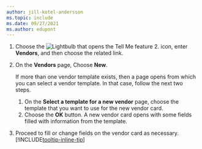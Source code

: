 ```yaml
---
author: jill-kotel-andersson
ms.topic: include
ms.date: 09/27/2021
ms.author: edupont
---
```


1. Choose the ![Lightbulb that opens the Tell Me feature 2.](../media/ui-search/search_small.png "Tell me what you want to do") icon, enter **Vendors**, and then choose the related link.  
2. On the **Vendors** page, Choose **New**.

    If more than one vendor template exists, then a page opens from which you can select a vendor template. In that case, follow the next two steps.
    1. On the **Select a template for a new vendor** page, choose the template that you want to use for the new vendor card.
    2. Choose the **OK** button. A new vendor card opens with some fields filled with information from the template.
3. Proceed to fill or change fields on the vendor card as necessary. [!INCLUDE[tooltip-inline-tip](tooltip-inline-tip_md.md)]
